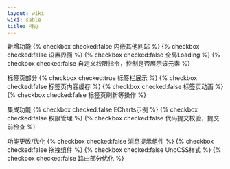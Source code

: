 ```yaml
---
layout: wiki
wiki: sable
title: 待办
---
```


新增功能
{% checkbox checked:false 内嵌其他网站 %}
{% checkbox checked:false 设置界面 %}
{% checkbox checked:false 全局Loading %}
{% checkbox checked:false 自定义权限指令，控制是否展示该元素 %}

标签页部分
{% checkbox checked:true 标签栏展示 %}
{% checkbox checked:false 标签页内容缓存 %}
{% checkbox checked:false 标签页动画 %}
{% checkbox checked:false 标签页刷新等操作 %}

集成功能
{% checkbox checked:false ECharts示例 %}
{% checkbox checked:false 权限管理 %}
{% checkbox checked:false 代码提交校验，提交前检查 %}

功能更改/优化
{% checkbox checked:false 消息提示组件 %}
{% checkbox checked:false 拖拽组件 %}
{% checkbox checked:false UnoCSS样式 %}
{% checkbox checked:false 路由部分优化 %}

<!-- 模块化项目 -->
<!-- REACT DND
https://docs.dndkit.com/

https://master--5fc05e08a4a65d0021ae0bf2.chromatic.com/?path=/story/examples-tree-sortable--drop-indicator
-->
